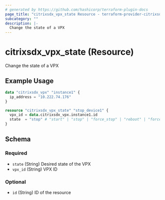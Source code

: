 ```yaml
---
# generated by https://github.com/hashicorp/terraform-plugin-docs
page_title: "citrixsdx_vpx_state Resource - terraform-provider-citrixsdx"
subcategory: ""
description: |-
  Change the state of a VPX
---
```


# citrixsdx_vpx_state (Resource)

Change the state of a VPX

## Example Usage

```terraform
data "citrixsdx_vpx" "instance1" {
  ip_address = "10.222.74.176"
}

resource "citrixsdx_vpx_state" "stop_device1" {
  vpx_id = data.citrixsdx_vpx.instance1.id
  state  = "stop" # "start" | "stop" | "force_stop" | "reboot" | "force_reboot"
}
```

<!-- schema generated by tfplugindocs -->
## Schema

### Required

- `state` (String) Desired state of the VPX
- `vpx_id` (String) VPX ID

### Optional

- `id` (String) ID of the resource
